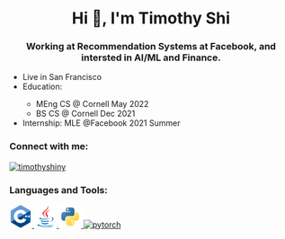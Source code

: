 <h1 align="center">Hi 👋, I'm Timothy Shi</h1>
<h3 align="center">Working at Recommendation Systems at Facebook, and intersted in AI/ML and Finance.</h3>
<ul>
<li>Live in San Francisco</li>


<li> Education:</li>
<ul>
  <li>MEng CS @ Cornell May 2022</li>
  <li>BS CS @ Cornell Dec 2021</li>
</ul>
<li>Internship: MLE @Facebook 2021 Summer</li>

</ul>
<h3 align="left">Connect with me:</h3>
<p align="left">
<a href="https://linkedin.com/in/timothyshiny" target="blank"><img align="center" src="https://raw.githubusercontent.com/rahuldkjain/github-profile-readme-generator/master/src/images/icons/Social/linked-in-alt.svg" alt="timothyshiny" height="30" width="40" /></a>
</p>

<h3 align="left">Languages and Tools:</h3>
<p align="left"> <a href="https://www.w3schools.com/cpp/" target="_blank" rel="noreferrer"> <img src="https://raw.githubusercontent.com/devicons/devicon/master/icons/cplusplus/cplusplus-original.svg" alt="cplusplus" width="40" height="40"/> </a> <a href="https://www.java.com" target="_blank" rel="noreferrer"> <img src="https://raw.githubusercontent.com/devicons/devicon/master/icons/java/java-original.svg" alt="java" width="40" height="40"/> </a> <a href="https://www.python.org" target="_blank" rel="noreferrer"> <img src="https://raw.githubusercontent.com/devicons/devicon/master/icons/python/python-original.svg" alt="python" width="40" height="40"/> </a> <a href="https://pytorch.org/" target="_blank" rel="noreferrer"> <img src="https://www.vectorlogo.zone/logos/pytorch/pytorch-icon.svg" alt="pytorch" width="40" height="40"/> </a> </p>

